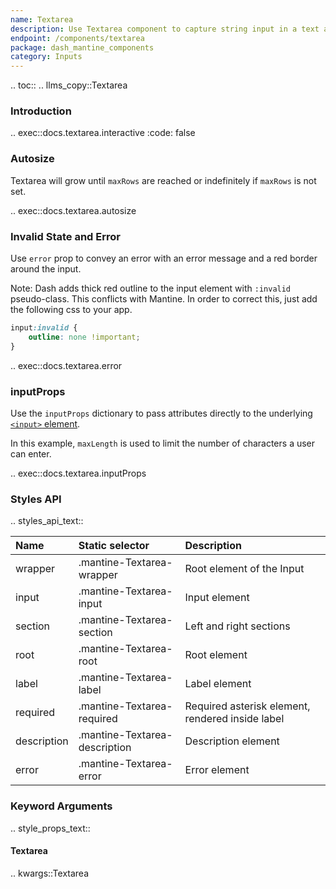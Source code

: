 ```yaml
---
name: Textarea
description: Use Textarea component to capture string input in a text area with an auto-size variant. Customize the input with label, description, error message etc.
endpoint: /components/textarea
package: dash_mantine_components
category: Inputs
---
```


.. toc::
.. llms_copy::Textarea

### Introduction

.. exec::docs.textarea.interactive
    :code: false

### Autosize

Textarea will grow until `maxRows` are reached or indefinitely if `maxRows` is not set.

.. exec::docs.textarea.autosize

### Invalid State and Error

Use `error` prop to convey an error with an error message and a red border around the input.

Note: Dash adds thick red outline to the input element with `:invalid` pseudo-class. This conflicts with Mantine. 
In order to correct this, just add the following css to your app.

```css
input:invalid {
    outline: none !important;
}
```

.. exec::docs.textarea.error

### inputProps

Use the `inputProps` dictionary to pass attributes directly to the underlying [`<input>` element](https://developer.mozilla.org/en-US/docs/Web/HTML/Reference/Elements/input#attributes).

In this example, `maxLength` is used to limit the number of characters a user can enter.

.. exec::docs.textarea.inputProps

### Styles API

.. styles_api_text::

| Name        | Static selector               | Description                                      |
|:------------|:------------------------------|:-------------------------------------------------|
| wrapper     | .mantine-Textarea-wrapper     | Root element of the Input                        |
| input       | .mantine-Textarea-input       | Input element                                    |
| section     | .mantine-Textarea-section     | Left and right sections                          |
| root        | .mantine-Textarea-root        | Root element                                     |
| label       | .mantine-Textarea-label       | Label element                                    |
| required    | .mantine-Textarea-required    | Required asterisk element, rendered inside label |
| description | .mantine-Textarea-description | Description element                              |
| error       | .mantine-Textarea-error       | Error element                                    |


### Keyword Arguments
.. style_props_text::

#### Textarea

.. kwargs::Textarea
